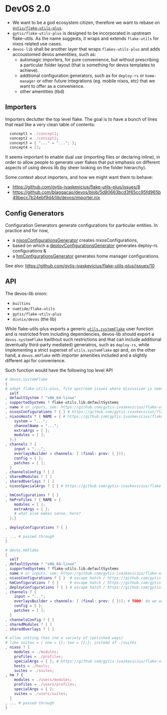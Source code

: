 # DevOS 2.0

- We want to be a god ecosystem citizen, therefore we want to rebase on [`gytis/flake-utils-plus`](https://github.com/gytis-ivaskevicius/flake-utils-plus).
- `gytis/flake-utils-plus` is designed to be incorporated in upstream flake-utils. As the name suggests, it wraps and extends `flake-utils` for nixos related use cases.
- `devos-lib` shall be another layer that wraps `flakes-utils-plus` and adds accoustomed devos amentities, such as:
  - automagic importers, for pure convenience, but without prescribing a particular folder layout (that is something for devos templates to achieve).
  - additional configuration generators, such as for `deploy-rs` or `home-manager` or other future integrations (eg. mobile nixos, etc) that we want to offer as a convenience.
  - other amentities (tbd)



## Importers

Importers declutter the top level flake. The goal is to have a bunch of lines that read like a very clean table of contents:

```nix
  concept1 = ./concept1;
  concept2 = ./concept2;
  concept3 = { "..." = "..."; };
  concept4 = [];
```
It seems important to enable dual use (importing files or declaring inline), in order to allow people to generate user 
flakes that put emphasis on different aspects of using devos lib (by sheer looking on the folder hierarchy).

Some context about importers, and how we might want them to behave:

 - https://github.com/gytis-ivaskevicius/flake-utils-plus/issues/8
 - https://github.com/blaggacao/devos/blob/5d80663bcd3f65cc95fd965b49becc7b24ebf9d4/lib/devos/importer.nix


## Config Generators

Configuration Generators generate configurations for particular entities. In practice and for now,

- a [nixosConfigurationsGenerator](https://github.com/gytis-ivaskevicius/flake-utils-plus/blob/51cb739c9c9c2258bc70747eb7bc22975ae244bd/systemFlake.nix#L61-L64) creates nixosConfigurations,
- based on which a [deployConfigurationsGenerator](https://github.com/blaggacao/devos/blob/5d80663bcd3f65cc95fd965b49becc7b24ebf9d4/lib/devos/configGenerators.nix#L14-L25) generates deploy-rs configurations &
- a [hmConfigurationsGenerator](https://github.com/blaggacao/devos/blob/5d80663bcd3f65cc95fd965b49becc7b24ebf9d4/lib/devos/configGenerators.nix#L34-L45) generates home manager configurations.

See also: https://github.com/gytis-ivaskevicius/flake-utils-plus/issues/10


## API

The devos-lib onion:

- `builtins`
- `numtide/flake-utils`
- `gytis/flake-utils-plus`
- `divnix/devos` (the lib)

While flake-utils-plus exports a generic [`utils.systemFlake`](https://github.com/gytis-ivaskevicius/flake-utils-plus/blob/51cb739c9c9c2258bc70747eb7bc22975ae244bd/flake.nix#L37) user function 
and is restricted from including dependencies, devos-lib should export a `devos.systemFlake` kwithout such restrictions and that can include
additional (eventually third-party mediated) generatros, such as `deploy-rs`, while implementing a strict superset of
`utils.systemFlake` api and, on the other hand, a `devos.mkFlake` with importer amenities included and a slightly different api for convenience.

Such function would have the following top level API

```nix
# devos.systemFlake
{
# adopt flake-utils-plus, file upstream issues where discussion is needed
  self
, defaultSystem ? "x86_64-linux"
, supportedSystems ? flake-utils.lib.defaultSystems
, name # or inputs, see: https://github.com/gytis-ivaskevicius/flake-utils-plus/issues/12
, nixosConfigurations ? { } # https://github.com/gytis-ivaskevicius/flake-utils-plus/issues/14
, nixosHosts ? { NAME = { # https://github.com/gytis-ivaskevicius/flake-utils-plus/issues/16
    system = "...";
    channelName = "...";
    extraArgs = { };
    modules = [ ];
  };}
, channels ? {
    input = "...";
    overlaysBuilder = channels: [ (final: prev: { })];
    config = { };
    patches = [ ];
  }
, channelsConfig ? { }
, sharedModules ? [ ] 
, sharedOverlays ? [ ]
, nixosSpecialArgs ? { } # https://github.com/gytis-ivaskevicius/flake-utils-plus/issues/13#issuecomment-814512835

, hmConfigurations ? { }
, hmProfiles ? { NAME = { 
    modules = [ ];
    extraArgs = { };
    # what else makes sense, here?
  };}
  
, deployConfigurations ? { }

, ... # passed through
}
```

```nix
# devos.mkFlake
{
  self
, defaultSystem ? "x86_64-linux"
, supportedSystems ? flake-utils.lib.defaultSystems
, name # or inputs, see: https://github.com/gytis-ivaskevicius/flake-utils-plus/issues/12
, nixosConfigurations ? { }  # escape hatch / https://github.com/gytis-ivaskevicius/flake-utils-plus/issues/14
, hmConfigurations ? { }     # escape hatch / https://github.com/gytis-ivaskevicius/flake-utils-plus/issues/14
, deployConfigurations ? { } # escape hatch / https://github.com/gytis-ivaskevicius/flake-utils-plus/issues/14
, channels ? {
    input = "...";
    overlaysBuilder = channels: [ (final: prev: { })]; # TODO: do we want another interface here? Also: how to handle module backports?
    config = { };
    patches = [ ];
  }
, channelsConfig ? { }
, sharedModules ? [ ] 
, sharedOverlays ? [ ]

# allow setting thos ine a variety of (polished ways)
# like suites = { one = {}; two = {};}; instead of ./suites
, nixos ? {
    modules = ./modules;
    profiles = ./profiles;
    specialArgs = { }; # https://github.com/gytis-ivaskevicius/flake-utils-plus/issues/13#issuecomment-814512835
    hosts = ./hosts;
    suites = ./suites;
, hm ? {
    modules = ./users/modules;
    profiles = ./users/profiles;
    specialArgs = { };
    suites = ./users/suites;
  }
, ... # passed through
}
```
